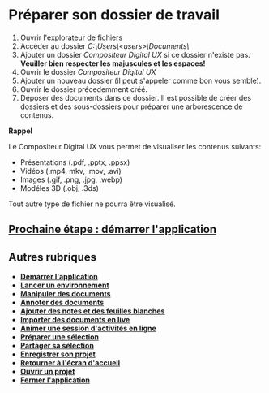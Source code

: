 # Préparer son dossier de travail 

1. Ouvrir l'explorateur de fichiers
2. Accéder au dossier *C:\Users\\\<users>\Documents\\*
3. Ajouter un dossier *Compositeur Digital UX* si ce dossier n'existe pas. **Veuiller bien respecter les majuscules et les espaces!**
4. Ouvrir le dossier *Compositeur Digital UX*
5. Ajouter un nouveau dossier (il peut s'appeler comme bon vous semble).
6. Ouvrir le dossier précedemment créé.
7. Déposer des documents dans ce dossier. Il est possible de créer des dossiers et des sous-dossiers pour préparer une arborescence de contenus.

**Rappel**

Le Compositeur Digital UX vous permet de visualiser les contenus suivants:
- Présentations (.pdf, .pptx, .ppsx)
- Vidéos (.mp4, mkv, .mov, .avi)
- Images (.gif, .png, .jpg, .webp)
- Modéles 3D (.obj, .3ds)

Tout autre type de fichier ne pourra être visualisé.

## [Prochaine étape : démarrer l'application](./start-app.md)

## Autres rubriques
* [**Démarrer l'application**](./start-app.md)
* [**Lancer un environnement**](./new-universe.md)
* [**Manipuler des documents**](./manipulate-doc.md)
* [**Annoter des documents**](./annotate.md)
* [**Ajouter des notes et des feuilles blanches**](./add-notes.md)
* [**Importer des documents en live**](./import-docs.md)
* [**Animer une session d'activités en ligne**](./companion.md)
* [**Préparer une sélection**](./prepare-selection.md)
* [**Partager sa sélection**](./share-selection.md)
* [**Enregistrer son projet**](./save-project.md)
* [**Retourner à l'écran d'accueil**](./back-home.md)
* [**Ouvrir un projet**](./open-project.md)
* [**Fermer l'application**](./close-app.md)
